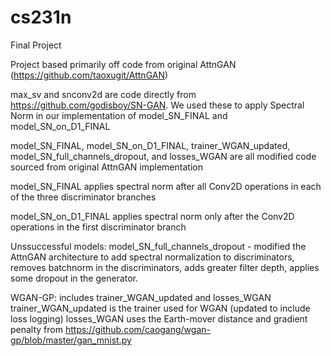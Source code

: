 # cs231n
Final Project

Project based primarily off code from original AttnGAN (https://github.com/taoxugit/AttnGAN)

max_sv and snconv2d are code directly from https://github.com/godisboy/SN-GAN. We used these to apply Spectral Norm in our implementation of model_SN_FINAL and model_SN_on_D1_FINAL

model_SN_FINAL, model_SN_on_D1_FINAL, trainer_WGAN_updated, model_SN_full_channels_dropout, and losses_WGAN are all modified code sourced from  original AttnGAN implementation

model_SN_FINAL applies spectral norm after all Conv2D operations in each of the three discriminator branches

model_SN_on_D1_FINAL applies spectral norm only after the Conv2D operations in the first discriminator branch

Unssuccessful models:
model_SN_full_channels_dropout - modified the AttnGAN architecture to add spectral normalization to discriminators, removes batchnorm in the discriminators, adds greater filter depth, applies some dropout in the  generator.

WGAN-GP: includes trainer_WGAN_updated and losses_WGAN 
trainer_WGAN_updated is the trainer used for WGAN (updated to include loss logging)
losses_WGAN uses the Earth-mover distance and gradient penalty from https://github.com/caogang/wgan-gp/blob/master/gan_mnist.py

